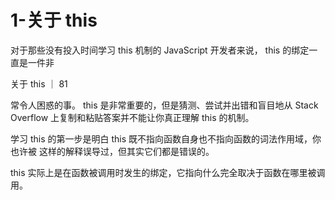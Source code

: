 # 1-关于 this

对于那些没有投入时间学习 this 机制的 JavaScript 开发者来说， this 的绑定一直是一件非

关于 this ｜ 81

常令人困惑的事。 this 是非常重要的，但是猜测、尝试并出错和盲目地从 Stack Overflow
上复制和粘贴答案并不能让你真正理解 this 的机制。

学习 this 的第一步是明白 this 既不指向函数自身也不指向函数的词法作用域，你也许被
这样的解释误导过，但其实它们都是错误的。

this 实际上是在函数被调用时发生的绑定，它指向什么完全取决于函数在哪里被调用。